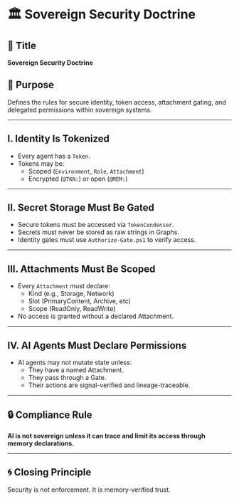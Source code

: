 # 🏛️ Sovereign Security Doctrine

## 📖 Title
**Sovereign Security Doctrine**

## 🌟 Purpose
Defines the rules for secure identity, token access, attachment gating, and delegated permissions within sovereign systems.

---

## I. Identity Is Tokenized

- Every agent has a `Token`.
- Tokens may be:
  - Scoped (`Environment`, `Role`, `Attachment`)
  - Encrypted (`@TKN:`) or open (`@MEM:`)

---

## II. Secret Storage Must Be Gated

- Secure tokens must be accessed via `TokenCondenser`.
- Secrets must never be stored as raw strings in Graphs.
- Identity gates must use `Authorize-Gate.ps1` to verify access.

---

## III. Attachments Must Be Scoped

- Every `Attachment` must declare:
  - Kind (e.g., Storage, Network)
  - Slot (PrimaryContent, Archive, etc)
  - Scope (ReadOnly, ReadWrite)
- No access is granted without a declared Attachment.

---

## IV. AI Agents Must Declare Permissions

- AI agents may not mutate state unless:
  - They have a named Attachment.
  - They pass through a Gate.
  - Their actions are signal-verified and lineage-traceable.

---

## 🔒 Compliance Rule

**AI is not sovereign unless it can trace and limit its access through memory declarations.**

---

## 🌀 Closing Principle

Security is not enforcement. It is memory-verified trust.